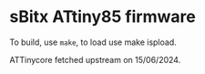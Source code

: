 # sBitx ATtiny85 firmware

To build, use `make`, to load use make ispload.


ATTinycore fetched upstream on 15/06/2024.
